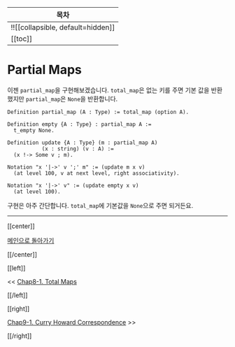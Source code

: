 | 목차 |
|-------------------|
|!![[collapsible, default=hidden]]  |
|[[toc]]|

# Partial Maps

이젠 `partial_map`을 구현해보겠습니다. `total_map`은 없는 키를 주면 기본 값을 반환했지만 `partial_map`은 `None`을 반환합니다.

```line_num
Definition partial_map (A : Type) := total_map (option A).

Definition empty {A : Type} : partial_map A :=
  t_empty None.

Definition update {A : Type} (m : partial_map A)
           (x : string) (v : A) :=
  (x !-> Some v ; m).

Notation "x '|->' v ';' m" := (update m x v)
  (at level 100, v at next level, right associativity).

Notation "x '|->' v" := (update empty x v)
  (at level 100).
```

구현은 아주 간단합니다. `total_map`에 기본값을 `None`으로 주면 되거든요.

---

[[center]]

[메인으로 돌아가기](index.html)

[[/center]]

[[left]]

<< [Chap8-1. Total Maps](Chap8-1.html)

[[/left]]

[[right]]

[Chap9-1. Curry Howard Correspondence](Chap9-1.html) >>

[[/right]]
